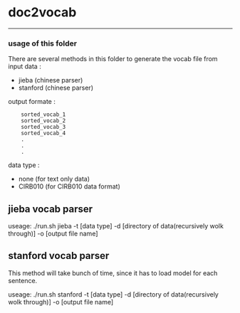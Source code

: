 # doc2vocab
---
### usage of this folder

There are several methods in this folder to generate the vocab file from input data :

- jieba 	(chinese parser)
- stanford	(chinese parser)

output formate :

		sorted_vocab_1
		sorted_vocab_2
		sorted_vocab_3
		sorted_vocab_4
		.
		.
		.

data type :

- none		(for text only data)
- CIRB010	(for CIRB010 data format)

jieba vocab parser
---

useage:
		./run.sh jieba -t [data type] -d [directory of data(recursively wolk through)] -o [output file name]

stanford vocab parser
---
This method will take bunch of time, since it has to load model for each sentence.

useage:
		./run.sh stanford -t [data type] -d [directory of data(recursively wolk through)] -o [output file name]